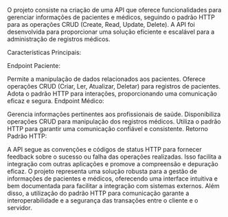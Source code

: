 O projeto consiste na criação de uma API que oferece 
funcionalidades para gerenciar informações de pacientes e médicos,
seguindo o padrão HTTP para as operações CRUD (Create, Read, Update, Delete).
A API foi desenvolvida para proporcionar uma solução eficiente e escalável para 
a administração de registros médicos.

Características Principais:

Endpoint Paciente:

Permite a manipulação de dados relacionados aos pacientes.
Oferece operações CRUD (Criar, Ler, Atualizar, Deletar) para registros de pacientes.
Adota o padrão HTTP para interações, proporcionando uma comunicação eficaz e segura.
Endpoint Médico:

Gerencia informações pertinentes aos profissionais de saúde.
Disponibiliza operações CRUD para manipulação dos registros médicos.
Utiliza o padrão HTTP para garantir uma comunicação confiável e consistente.
Retorno Padrão HTTP:

A API segue as convenções e códigos de status HTTP para fornecer feedback sobre o sucesso ou falha das operações realizadas.
Isso facilita a integração com outras aplicações e promove a compreensão e depuração eficaz.
O projeto representa uma solução robusta para a gestão de informações de pacientes e médicos, oferecendo uma interface intuitiva e bem documentada para facilitar a integração com sistemas externos. Além disso, a utilização do padrão HTTP para comunicação garante a interoperabilidade e a segurança das transações entre o cliente e o servidor.
